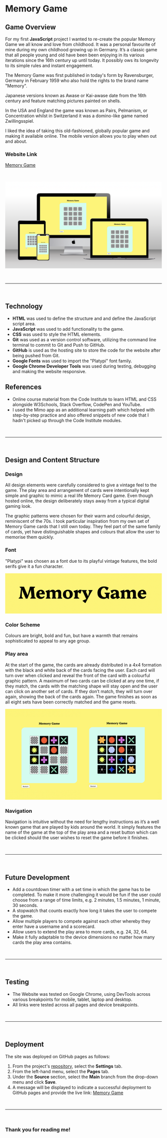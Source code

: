 # Memory Game
## Game Overview

For my first **JavaScript** project I wanted to re-create the popular Memory Game we all know and love from childhood. It was a personal favourite of mine during my own childhood growing up in Germany. It’s a classic game that all people young and old have been been enjoying in its various iterations since the 16th century up until today. It possibly ows its longevity to its simple rules and instant engagement. 

The Memory Game was first published in today's form by Ravensburger, Germany in February 1959 who also hold the rights to the brand name "Memory".

Japanese versions known as Awase or Kai-awase date from the 16th century and feature matching pictures painted on shells.

In the USA and England the game was known as Pairs, Pelmanism, or Concentration whilst in Switzerland it was a domino-like game named Zwillingsspiel.

I liked the idea of taking this old-fashioned, globally popular game and making it available online. The mobile version allows you to play when out and about. 

### Website Link
[Memory Game](https://clemencehuang.github.io/memoryGame/)

&nbsp;

![memoryGame_amiresponsive](assets/readme/mockup/memoryGame_amiresponsive.png)

&nbsp;
***
&nbsp;

## Technology

-   **HTML** was used to define the structure and and define the JavaScript script area.
-   **JavaScript** was used to add functionality to the game.  
-   **CSS** was used to style the HTML elements.
-   **Git** was used as a version control software, utilizing the command line terminal to commit to Git and Push to GitHub.
-   **GitHub** is used as the hosting site to store the code for the website after being pushed from Git.
-   **Google Fonts** was used to import the "Platypi" font family.
-   **Google Chrome Developer Tools** was used during testing, debugging and making the website responsive.

## References
  
-  Online course material from the Code Institute to learn HTML and CSS alongside W3Schools, Stack Overflow, CodePen and YouTube.
-  I used the Mimo app as an additional learning path which helped with step-by-step practice and also offered snippets of new code that I hadn't picked up through the Code Institute modules.

&nbsp;
***
&nbsp;

## Design and Content Structure

### Design
All design elements were carefully considered to give a vintage feel to the game. The play area and arrangement of cards were intentionally kept simple and graphic to mimic a real life Memory Card game. Even though hosted online, the design deliberately stays away from a typical digital gaming look. 

The graphic patterns were chosen for their warm and colourful design, reminiscent of the 70s. I took particular inspiration from my own set of Memory Game cards that I still own today. They feel part of the same family of cards, yet have distinguishable shapes and colours that allow the user to memorise them quickly.  

### Font
"Platypi" was chosen as a font due to its playful vintage features, the bold serifs give it a fun character. 

![Logo](assets/readme/logo/memoryGame_logo.png)

### Color Scheme
Colours are bright, bold and fun, but have a warmth that remains sophisticated to appeal to any age group. 

### Play area
At the start of the game, the cards are already distributed in a 4x4 formation with the black and white back of the cards facing the user. Each card will turn over when clicked and reveal the front of the card with a colourful graphic pattern. A maximum of two cards can be clicked at any one time, if they match, the cards with the matching shape will stay open and the user can click on another set of cards. If they don’t match, they will turn over again, showing the back of the cards again. The game finishes as soon as all eight sets have been correctly matched and the game resets.

![Logo](assets/readme/mockup/memoryGame_play.png)

### Navigation

Navigation is intuitive without the need for lengthy instructions as it’s a well known game that are played by kids around the world. It simply features the name of the game at the top of the play area and a reset button which can be clicked should the user wishes to reset the game before it finishes. 

&nbsp;
***
&nbsp;

## Future Development 


* Add a countdown timer with a set time in which the game has to be completed. To make it more challenging it would be fun if the user could choose from a range of time limits, e.g. 2 minutes, 1.5 minutes, 1 minute, 30 seconds. 
* A stopwatch that counts exactly how long it takes the user to compete the game. 
* Allow multiple players to compete against each other whereby they enter have a username and a scorecard. 
* Allow users to extend the play area to more cards, e.g. 24, 32, 64. 
* Make it fully adaptable to the device dimensions no matter how many cards the play area contains. 

&nbsp;
***
&nbsp;

## Testing

-   The Website was tested on Google Chrome, using DevTools across various breakpoints for mobile, tablet, laptop and desktop.
-   All links were tested across all pages and device breakpoints.

&nbsp;
***
&nbsp;

## Deployment
The site was deployed on GitHub pages as follows:

1. From the project's [repository](https://github.com/clemencehuang/memoryGame.git), select the **Settings** tab.
2. From the left-hand menu, select the **Pages** tab.
3. Under the **Source** section, select the **Main** branch from the drop-down menu and click **Save**.
4. A message will be displayed to indicate a successful deployment to GitHub pages and provide the live link: [Memory Game](https://clemencehuang.github.io/memoryGame)

&nbsp;
***
&nbsp;


### Thank you for reading me!
